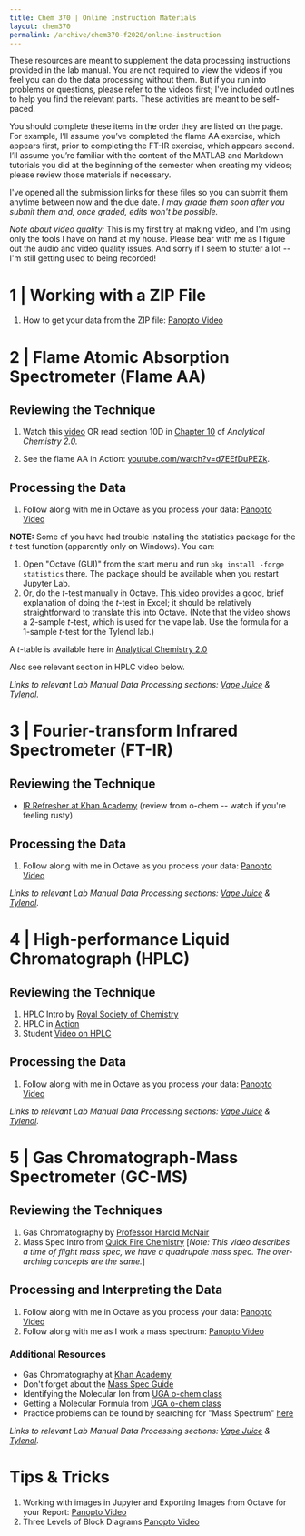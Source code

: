 ```yaml
---
title: Chem 370 | Online Instruction Materials
layout: chem370
permalink: /archive/chem370-f2020/online-instruction
---
```


These resources are meant to supplement the data processing instructions provided in the lab manual.  You are not required to view the videos if you feel you can do the data processing without them.  But if you run into problems or questions, please refer to the videos first; I've included outlines to help you find the relevant parts.  These activities are meant to be self-paced.

You should complete these items in the order they are listed on the page. For example, I’ll assume you’ve completed the flame AA exercise, which appears first, prior to completing the FT-IR exercise, which appears second.  I’ll assume you’re familiar with the content of the MATLAB and Markdown tutorials you did at the beginning of the semester when creating my videos; please review those materials if necessary.

I've opened all the submission links for these files so you can submit them anytime between now and the due date.  *I may grade them soon after you submit them and, once graded, edits won't be possible.*

*Note about video quality:* This is my first try at making video, and I'm using only the tools I have on hand at my house.  Please bear with me as I figure out the audio and video quality issues.  And sorry if I seem to stutter a lot -- I'm still getting used to being recorded!

# 1 | Working with a ZIP File

1. How to get your data from the ZIP file: [Panopto Video](https://wcu.hosted.panopto.com/Panopto/Pages/Viewer.aspx?id=36e65d54-fdd2-49d1-93bf-ab8700083157)

# 2 | Flame Atomic Absorption Spectrometer (Flame AA)

## Reviewing the Technique

1. Watch this [video](https://www.youtube.com/watch?v=EfmyrAr4ESM&t=458s) OR read section 10D in [Chapter 10](http://dpuadweb.depauw.edu/harvey_web/eTextProject/pdfFiles/Chapter10.pdf) of *Analytical Chemistry 2.0.*

1. See the flame AA in Action: [youtube.com/watch?v=d7EEfDuPEZk](https://www.youtube.com/watch?v=d7EEfDuPEZk).

## Processing the Data

1. Follow along with me in Octave as you process your data: [Panopto Video](https://wcu.hosted.panopto.com/Panopto/Pages/Viewer.aspx?id=dc0d00c9-c3a9-4c0b-8deb-ab86016fe018)

**NOTE:** Some of you have had trouble installing the statistics package for the *t*-test function (apparently only on Windows).  You can:
1. Open "Octave (GUI)" from the start menu and run `pkg install -forge statistics` there.  The package should be available when you restart Jupyter Lab.
1. Or, do the *t*-test manually in Octave.  [This video](https://www.youtube.com/watch?v=pTmLQvMM-1M) provides a good, brief explanation of doing the *t*-test in Excel; it should be relatively straightforward to translate this into Octave.  (Note that the video shows a 2-sample *t*-test, which is used for the vape lab.  Use the formula for a 1-sample *t*-test for the Tylenol lab.)

A *t*-table is available here in [Analytical Chemistry 2.0](http://dpuadweb.depauw.edu/harvey_web/eTextProject/pdfFiles/Appendix.pdf)

Also see relevant section in HPLC video below.

*Links to relevant Lab Manual Data Processing sections: [Vape Juice](https://alphonse.github.io/archive/chem370-f2020/lab-manual/flame-aa.html#data-processing-3) & [Tylenol](https://alphonse.github.io/archive/chem370-f2020/lab-manual/flame-aa-1.html#data-processing-9).*

# 3 | Fourier-transform Infrared Spectrometer (FT-IR)

## Reviewing the Technique

- [IR Refresher at Khan Academy](https://www.khanacademy.org/science/organic-chemistry/spectroscopy-jay/infrared-spectroscopy-theory/v/introduction-to-infrared-spectroscopy) (review from o-chem -- watch if you're feeling rusty)

## Processing the Data

1. Follow along with me in Octave as you process your data: [Panopto Video](https://wcu.hosted.panopto.com/Panopto/Pages/Viewer.aspx?id=54f06717-3edb-487d-9a12-ab8c0118336e)

*Links to relevant Lab Manual Data Processing sections: [Vape Juice](https://alphonse.github.io/archive/chem370-f2020/lab-manual/ft-ir.html#data-processing-4) & [Tylenol](https://alphonse.github.io/archive/chem370-f2020/lab-manual/ft-ir.html#data-processing-7).*

# 4 | High-performance Liquid Chromatograph (HPLC)

## Reviewing the Technique

1. HPLC Intro by [Royal Society of Chemistry](https://www.youtube.com/watch?v=kz_egMtdnL4)
1. HPLC in [Action](https://www.youtube.com/watch?v=yp722aGqx6g&list=PLyzbGQpKyaTgwcL6w9jNlzVA3OqtrCSIT&index=8&t=0s&app=desktop)
1. Student [Video on HPLC](https://www.youtube.com/watch?v=gNZ1xZMyUCc)

## Processing the Data

1. Follow along with me in Octave as you process your data: [Panopto Video](https://wcu.hosted.panopto.com/Panopto/Pages/Viewer.aspx?id=7a35da89-9377-445c-aafd-ab8c01183fac)

*Links to relevant Lab Manual Data Processing sections: [Vape Juice](https://alphonse.github.io/archive/chem370-f2020/lab-manual/flame-aa.html#data-processing-5) & [Tylenol](https://alphonse.github.io/archive/chem370-f2020/lab-manual/flame-aa-1.html#data-processing-6).*

# 5 | Gas Chromatograph-Mass Spectrometer (GC-MS)

## Reviewing the Techniques

1. Gas Chromatography by [Professor Harold McNair](https://www.youtube.com/watch?v=dffeiLgeKx8)
2. Mass Spec Intro from [Quick Fire Chemistry](https://www.youtube.com/watch?v=fVL6XLbzBLw) [*Note: This video describes a time of flight mass spec, we have a quadrupole mass spec.  The over-arching concepts are the same.*]

## Processing and Interpreting the Data

1. Follow along with me in Octave as you process your data: [Panopto Video](https://wcu.hosted.panopto.com/Panopto/Pages/Viewer.aspx?id=e6249bdd-1940-4199-87ba-ab8f0153efcc)
1.  Follow along with me as I work a mass spectrum: [Panopto Video](https://wcu.hosted.panopto.com/Panopto/Pages/Viewer.aspx?id=080e4129-2aee-4cd2-9941-ab9800e5b5ad)

### Additional Resources

- Gas Chromatography at [Khan Academy](https://www.khanacademy.org/test-prep/mcat/chemical-processes/separations-purifications/v/gas-chromatography)
- Don't forget about the [Mass Spec Guide](https://alphonse.github.io/archive/chem370-f2020/guides/mass-spec)
- Identifying the Molecular Ion from [UGA o-chem class](https://www.youtube.com/watch?v=4zN74oZVsBo)
- Getting a Molecular Formula from [UGA o-chem class](https://www.youtube.com/watch?v=T2pNUjHmiks)
- Practice problems can be found by searching for "Mass Spectrum" [here](https://www.youtube.com/channel/UCFWZLr0WnlFa8Dd9YKOCvsg/videos)

*Links to relevant Lab Manual Data Processing sections: [Vape Juice](https://alphonse.github.io/archive/chem370-f2020/lab-manual/flame-aa.html#data-processing-2) & [Tylenol](https://alphonse.github.io/archive/chem370-f2020/lab-manual/flame-aa-1.html#data-processing-8).*

# Tips & Tricks

1. Working with images in Jupyter and Exporting Images from Octave for your Report: [Panopto Video](https://wcu.hosted.panopto.com/Panopto/Pages/Viewer.aspx?id=57aa8a5b-df1d-4004-927a-ab90001bc595)
1. Three Levels of Block Diagrams [Panopto Video](https://wcu.hosted.panopto.com/Panopto/Pages/Viewer.aspx?id=b4932bee-837c-46e1-a164-ab9200169c03)
